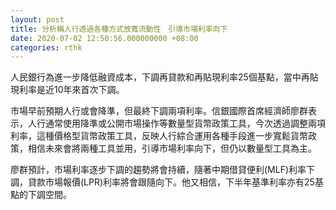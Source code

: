 ```yaml
---
layout: post
title: 分析稱人行透過各種方式放寬流動性　引導市場利率向下
date: 2020-07-02 12:50:56.000000000 +08:00
categories: rthk
---
```


人民銀行為進一步降低融資成本，下調再貸款和再貼現利率25個基點，當中再貼現利率是近10年來首次下調。

市場早前預期人行或會降準，但最終下調兩項利率。信銀國際首席經濟師廖群表示，人行通常使用降準或公開市場操作等數量型貨幣政策工具，今次透過調整兩項利率，這種價格型貨幣政策工具，反映人行綜合運用各種手段進一步寬鬆貨幣政策，相信未來會將兩種工具並用，引導市場利率向下，但仍以數量型工具為主。

廖群預計，市場利率逐步下調的趨勢將會持續，隨著中期借貸便利(MLF)利率下調，貸款市場報價(LPR)利率將會跟隨向下。他又相信，下半年基準利率亦有25基點的下調空間。
